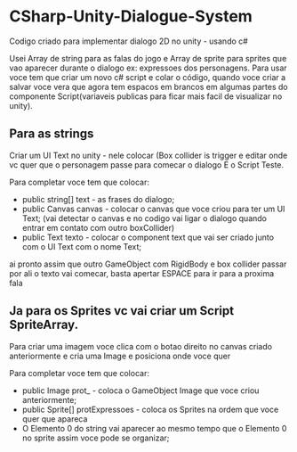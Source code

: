 # CSharp-Unity-Dialogue-System
Codigo criado para implementar dialogo 2D no unity - usando c#

Usei Array de string para as falas do jogo e Array de sprite para sprites que vao aparecer durante o dialogo ex: expressoes dos personagens.
Para usar voce tem que criar um novo c# script e colar o código, quando voce criar a salvar voce vera que agora tem espacos em brancos em algumas partes do componente Script(variaveis publicas para ficar mais facil de visualizar no unity). 

Para as strings
--------
Criar um UI Text no unity - nele colocar (Box collider is trigger e editar onde vc quer que o personagem passe para comecar o dialogo E o Script Teste.

Para completar voce tem que colocar:
- public string[] text - as frases do dialogo;
- public Canvas canvas - colocar o canvas que voce criou para ter um UI Text; (vai detectar o canvas e no codigo vai ligar o dialogo quando entrar em contato com outro boxCollider)
- public Text texto - colocar o component text que vai ser criado junto com o UI Text com o nome Text;

ai pronto assim que outro GameObject com RigidBody e box collider passar por ali o texto vai comecar, basta apertar ESPACE para ir para a proxima fala


Ja para os Sprites vc vai criar um Script SpriteArray.
--------
Para criar uma imagem voce clica com o botao direito no canvas criado anteriormente e cria uma Image e posiciona onde voce quer

Para completar voce tem que colocar:
- public Image prot_ - coloca o GameObject Image que voce criou anteriormente;
- public Sprite[] protExpressoes - coloca os Sprites na ordem que voce quer que apareca 
- O Elemento 0 do string vai aparecer ao mesmo tempo que o Elemento 0 no sprite assim voce pode se organizar;

<!-- Code Created to implement dialogue in unity - using C sharp 

I used array string for the dialogue and array sprite for some sprites that appear during the dialogue(Ex : characters expression).

To use you have to creat a new c# script and paste the code.

when you do it you wil see some publics variables/space to complete on unity.
to complete you have to put:
- public string[] text - put the strings from dialogue;
- public Canvas canvas - put the Canvas that you can create from unity UI that have text/text mesh pro;
- public Text texto - put the Component text that will be added on GO Text when you creat UI - Text;
 -->
